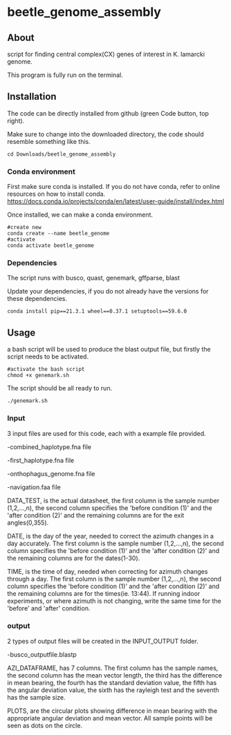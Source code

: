# beetle_genome_assembly
## About
script for finding central complex(CX) genes of interest in K. lamarcki genome.

This program is fully run on the terminal.

## Installation
The code can be directly installed from github (green Code button, top right).

Make sure to change into the downloaded directory, the code should resemble something like this.
```bash=
cd Downloads/beetle_genome_assembly
```
### Conda environment
First make sure conda is installed. If you do not have conda, refer to online resources on how to install conda.
https://docs.conda.io/projects/conda/en/latest/user-guide/install/index.html

Once installed, we can make a conda environment.

```bash=
#create new
conda create --name beetle_genome
#activate
conda activate beetle_genome
```

### Dependencies
The script runs with busco, quast, genemark, gffparse, blast

Update your dependencies, if you do not already have the versions for these dependencies.

```bash=
conda install pip==21.3.1 wheel==0.37.1 setuptools==59.6.0
```
## Usage

a bash script will be used to produce the blast output file, but firstly the script needs to be activated.
```bash=
#activate the bash script
chmod +x genemark.sh
```

The script should be all ready to run.
```bash=
./genemark.sh
```
### Input

3 input files are used for this code, each with a example file provided.

-combined_haplotype.fna file

-first_haplotype.fna file

-onthophagus_genome.fna file

-navigation.faa file

DATA_TEST, is the actual datasheet, the first column is the sample number (1,2,...,n), the second column specifies the 'before condition (1)' and the 'after condition (2)' and the remaining columns are for the exit angles(0,355).

DATE, is the day of the year, needed to correct the azimuth changes in a day accurately. The first column is the sample number (1,2,...,n), the second column specifies the 'before condition (1)' and the 'after condition (2)' and the remaining columns are for the dates(1-30). 

TIME, is the time of day, needed when correcting for azimuth changes through a day. The first column is the sample number (1,2,...,n), the second column specifies the 'before condition (1)' and the 'after condition (2)' and the remaining columns are for the times(ie. 13:44). If running indoor experiments, or where azimuth is not changing, write the same time for the 'before' and 'after' condition.

### output

2 types of output files will be created in the INPUT_OUTPUT folder.

-busco_outputfile.blastp

AZI_DATAFRAME, has 7 columns. The first column has the sample names, the second column has the mean vector length, the third has the difference in mean bearing, the fourth has the standard deviation value, the fifth has the angular deviation value, the sixth has the rayleigh test and the seventh has the sample size.

PLOTS, are the circular plots showing difference in mean bearing with the appropriate angular deviation and mean vector. All sample points will be seen as dots on the circle.
